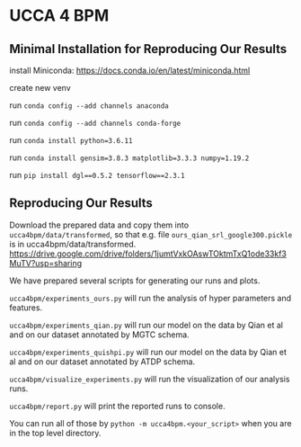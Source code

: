 # UCCA 4 BPM

## Minimal Installation for Reproducing Our Results
install Miniconda: https://docs.conda.io/en/latest/miniconda.html

create new venv

run `conda config --add channels anaconda`

run `conda config --add channels conda-forge`

run `conda install python=3.6.11`

run `conda install gensim=3.8.3 matplotlib=3.3.3 numpy=1.19.2`

run `pip install dgl==0.5.2 tensorflow==2.3.1`

## Reproducing Our Results

Download the prepared data and copy them into `ucca4bpm/data/transformed`, so that e.g. file `ours_qian_srl_google300.pickle` is in ucca4bpm/data/transformed. https://drive.google.com/drive/folders/1jumtVxkOAswTOktmTxQ1ode33kf3MuTV?usp=sharing

We have prepared several scripts for generating our runs and plots.

`ucca4bpm/experiments_ours.py` will run the analysis of hyper parameters and features.

`ucca4bpm/experiments_qian.py` will run our model on the data by Qian et al and on our dataset annotated by MGTC schema.

`ucca4bpm/experiments_quishpi.py` will run our model on the data by Qian et al and on our dataset annotated by ATDP schema.

`ucca4bpm/visualize_experiments.py` will run the visualization of our analysis runs.

`ucca4bpm/report.py` will print the reported runs to console.

You can run all of those by `python -m ucca4bpm.<your_script>` when you are in the top level directory.
